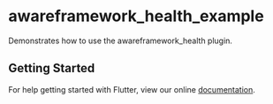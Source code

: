 # awareframework_health_example

Demonstrates how to use the awareframework_health plugin.

## Getting Started

For help getting started with Flutter, view our online
[documentation](https://flutter.io/).
